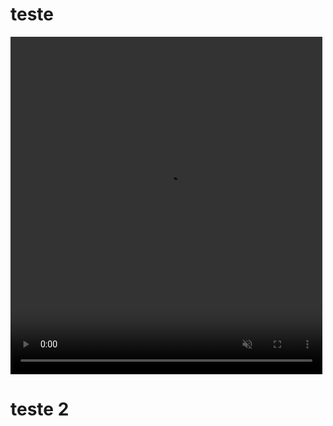 # teste


<!-- [![Watch the video](assets/videos/demo.mp4)](./assets/videos/demo.mp4) -->


<!-- [![video]({./assets/videos/demo.mp4})]({./assets/videos/demo.mp4} "Link Title") -->

<video width="99%" height="540" autoplay loop muted markdown="1">
        <source src="./assets/videos/demo.mp4" type="video/mp4" markdown="1" >
    </video>

<!-- [![Watch the video](https://i.imgur.com/vKb2F1B.png)](https://youtu.be/vt5fpE0bzSY) -->


# teste 2